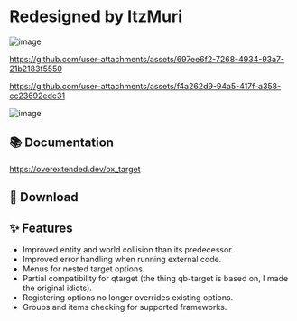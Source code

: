 
# Redesigned by ItzMuri
![image](https://github.com/user-attachments/assets/5f033282-cddf-48eb-848a-017da9cc6bbf)



https://github.com/user-attachments/assets/697ee6f2-7268-4934-93a7-21b2183f5550



https://github.com/user-attachments/assets/f4a262d9-94a5-417f-a358-cc23692ede31

![image](https://github.com/user-attachments/assets/c2d0ba26-8a10-461b-8887-257abcd4048e)


## 📚 Documentation

https://overextended.dev/ox_target

## 💾 Download


## ✨ Features

- Improved entity and world collision than its predecessor.
- Improved error handling when running external code.
- Menus for nested target options.
- Partial compatibility for qtarget (the thing qb-target is based on, I made the original idiots).
- Registering options no longer overrides existing options.
- Groups and items checking for supported frameworks.
